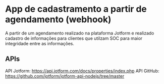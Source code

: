 # App de cadastramento a partir de agendamento (webhook) #

A partir de um agendamento realizado na plataforma Jotform e realizado cadastro de informações para clientes que utilzam SOC para maior integridade entre as informações.

## APIs ##

API Jotform: https://api.jotform.com/docs/properties/index.php
API GitHub: https://github.com/jotform/jotform-api-nodejs/tree/master